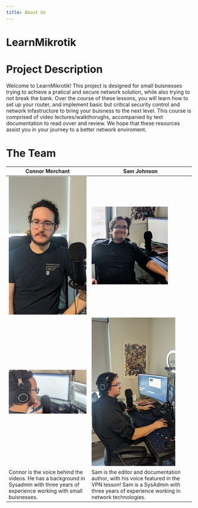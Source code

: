 ```yaml
---
title: About Us
---
```


LearnMikrotik
=====

# Project Description
Welcome to LearnMikrotik! This project is designed for small buisnesses trying to achieve a pratical and secure network solution, while also trying to not break the bank.
Over the course of these lessons, you will learn how to set up your router, and implement basic but critical security control and network infastructure to bring your buisness to the next level.
This course is comprised of video lectures/walkthorughs, accompanied by text documentation to read ovver and review. We hope that these resources assist you in your journey to a better network enviroment. 

# The Team


| Connor Merchant | Sam Johnson | 
|-------------|-------------|
| ![](../Pics/connor_desk%20(1).jpg)| ![](../Pics/sam_desk.jpg)|
| ![](../Pics/connor_work.jpg)| ![](../Pics/sam_work.jpg) |
| Connor is the voice behind the videos. He has a background in Sysadmin with three years of experience working with small buisnesses. | Sam is the editor and documentation author, with his voice featured in the VPN lesson! Sam is a SysAdmin with three years of experience working in network technologies. 

